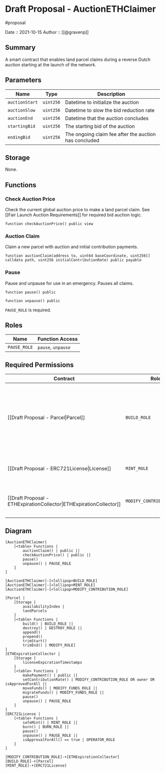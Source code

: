 # Draft Proposal - AuctionETHClaimer
#proposal

Date :: 2021-10-15
Author :: [[@gravenp]]

## Summary
A smart contract that enables land parcel claims during a reverse Dutch auction starting at the launch of the network.

## Parameters
| Name                  | Type      | Description                             |
| --------------------- | --------- | --------------------------------------- |
| `auctionStart` | `uint256` | Datetime to initialize the auction |
| `auctionSlow` | `uint256` | Datetime to slow the bid reduction rate |
| `auctionEnd` | `uint256` | Datetime that the auction concludes |
| `startingBid` | `uint256` | The starting bid of the auction |
| `endingBid` | `uint256` | The ongoing claim fee after the auction has concluded |

## Storage
None.

## Functions
### Check Auction Price
Check the current global auction price to make a land parcel claim. See [[Fair Launch Auction Requirements]] for required bid auction logic.

```
function checkAuctionPrice() public view
```

### Auction Claim
Claim a new parcel with auction and initial contribution payments.

```
function auctionClaim(address to, uint64 baseCoordinate, uint256[] calldata path, uint256 initialContributionRate) public payable
```

### Pause
Pause and unpause for use in an emergency. Pauses all claims.

```
function pause() public
```

```
function unpause() public
```

`PAUSE_ROLE` is required.

## Roles
| Name                       | Function Access       |
| -------------------------- | --------------------- |
| `PAUSE_ROLE`               | `pause`, `unpause`    |

## Required Permissions
| Contract                                                            | Role                | Reason                                                                                           |
| ------------------------------------------------------------------- | ------------------- | ------------------------------------------------------------------------------------------------ |
| [[Draft Proposal - Parcel\|Parcel]]                                 | `BUILD_ROLE`        | Builds a new parcel with the given base coordinate and path, if the auction bid, payment, and value are valid. |
| [[Draft Proposal - ERC721License\|License]]                               | `MINT_ROLE`         | Mints a license if parcel is successfully minted                                                 |
| [[Draft Proposal - ETHExpirationCollector\|ETHExpirationCollector]] | `MODIFY_CONTRIBUTION_ROLE` | Sets initial contribution rate when mint is successful                                                |

## Diagram
```nomnoml
[AuctionETHClaimer|
	[<table> Functions |
		auctionClaim() | public ||
		checkAuctionPrice() | public ||
		pause() 
		unpause() | PAUSE_ROLE
	]
]

[AuctionETHClaimer]-[<lollipop>BUILD_ROLE]
[AuctionETHClaimer]-[<lollipop>MINT_ROLE]
[AuctionETHClaimer]-[<lollipop>MODIFY_CONTRIBUTION_ROLE]

[Parcel |
	[Storage |
		availabilityIndex |
		landParcels
	]
	[<table> Functions |
		build() | BUILD_ROLE || 
		destroy() | DESTROY_ROLE || 
    	append()
		prepend()
		trimStart()
		trimEnd() | MODIFY_ROLE]
]
[ETHExpirationCollector | 
	[Storage |
		licenseExpirationTimestamps
	]
	[<table> Functions |
		makePayment() | public ||
		setContributionRate() | MODIFY_CONTRIBUTION_ROLE OR owner OR isApprovedForAll ||
		moveFunds() | MODIFY_FUNDS_ROLE ||
		migrateFunds() | MODIFY_FUNDS_ROLE ||
		pause() 
		unpause() | PAUSE_ROLE
	]
]
[ERC721License | 
	[<table> Functions |
		safeMint() | MINT_ROLE || 
		burn() | BURN_ROLE ||
		pause() 
		unpause() | PAUSE_ROLE || 
    	isApprovalForAll() == true | OPERATOR_ROLE
	]
]

[MODIFY_CONTRIBUTION_ROLE]-+[ETHExpirationCollector]
[BUILD_ROLE]-+[Parcel]
[MINT_ROLE]-+[ERC721License]
```